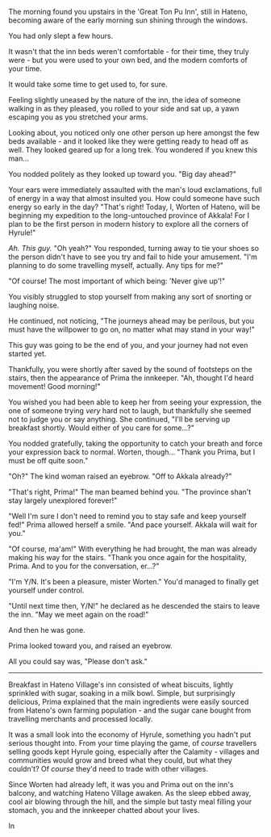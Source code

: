 The morning found you upstairs in the 'Great Ton Pu Inn', still in Hateno, becoming aware of the early morning sun shining through the windows. 

You had only slept a few hours.

It wasn't that the inn beds weren't comfortable - for their time, they truly were - but you were used to your own bed, and the modern comforts of your time.

It would take some time to get used to, for sure.

Feeling slightly uneased by the nature of the inn, the idea of someone walking in as they pleased, you rolled to your side and sat up, a yawn escaping you as you stretched your arms.

Looking about, you noticed only one other person up here amongst the few beds available - and it looked like they were getting ready to head off as well. They looked geared up for a long trek. You wondered if you knew this man...

You nodded politely as they looked up toward you. "Big day ahead?"

Your ears were immediately assaulted with the man's loud exclamations, full of energy in a way that almost insulted you. How could someone have such energy so early in the day? "That's right! Today, I, Worten of Hateno, will be beginning my expedition to the long-untouched province of Akkala! For I plan to be the first person in modern history to explore all the corners of Hyrule!"

*Ah. This guy.* "Oh yeah?" You responded, turning away to tie your shoes so the person didn't have to see you try and fail to hide your amusement. "I'm planning to do some travelling myself, actually. Any tips for me?"

"Of course! The most important of which being: 'Never give up'!"

You visibly struggled to stop yourself from making any sort of snorting or laughing noise.

He continued, not noticing, "The journeys ahead may be perilous, but you must have the willpower to go on, no matter what may stand in your way!"

This guy was going to be the end of you, and your journey had not even started yet.

Thankfully, you were shortly after saved by the sound of footsteps on the stairs, then the appearance of Prima the innkeeper. "Ah, thought I'd heard movement! Good morning!"

You wished you had been able to keep her from seeing your expression, the one of someone trying *very* hard not to laugh, but thankfully she seemed not to judge you or say anything. She continued, "I'll be serving up breakfast shortly. Would either of you care for some...?"

You nodded gratefully, taking the opportunity to catch your breath and force your expression back to normal. Worten, though... "Thank you Prima, but I must be off quite soon."

"Oh?" The kind woman raised an eyebrow. "Off to Akkala already?"

"That's right, Prima!" The man beamed behind you. "The province shan't stay largely unexplored forever!"

"Well I'm sure I don't need to remind you to stay safe and keep yourself fed!" Prima allowed herself a smile. "And pace yourself. Akkala will wait for you."

"Of course, ma'am!" With everything he had brought, the man was already making his way for the stairs. "Thank you once again for the hospitality, Prima. And to you for the conversation, er...?"

"I'm Y/N. It's been a pleasure, mister Worten." You'd managed to finally get yourself under control.

"Until next time then, Y/N!" he declared as he descended the stairs to leave the inn. "May we meet again on the road!"

And then he was gone.

Prima looked toward you, and raised an eyebrow.

All you could say was, "Please don't ask."

----

Breakfast in Hateno Village's inn consisted of wheat biscuits, lightly sprinkled with sugar, soaking in a milk bowl. Simple, but surprisingly delicious, Prima explained that the main ingredients were easily sourced from Hateno's own farming population - and the sugar cane bought from travelling merchants and processed locally. 

It was a small look into the economy of Hyrule, something you hadn't put serious thought into. From your time playing the game, of *course* travellers selling goods kept Hyrule going, especially after the Calamity - villages and communities would grow and breed what they could, but what they couldn't? Of *course* they'd need to trade with other villages.

Since Worten had already left, it was you and Prima out on the inn's balcony, and watching Hateno Village awaken. As the sleep ebbed away, cool air blowing through the hill, and the simple but tasty meal filling your stomach, you and the innkeeper chatted about your lives.

In 